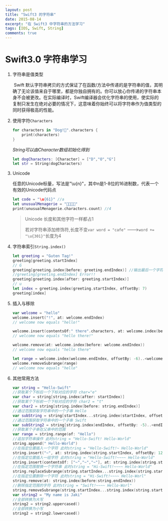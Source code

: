 ```yaml
---
layout: post
title: "Swift3 的字符串"
date: 2015-08-14
excerpt: "在 Swift3 中字符串的方法学习"
tags: [IOS, Swift, String]
comments: true
---
```

# Swift3.0 字符串学习

1. 字符串是值类型

   ​	Swift 默认字符串拷贝的方式保证了在函数/方法中传递的是字符串的值，其明确了无论该值来自于哪里，都是你独自拥有的。你可以放心你传递的字符串本身不会被更改。在实际编译时，Swift编译器会优化字符串的使用，使实际的复制只发生在绝对必要的情况下，这意味着你始终可以将字符串作为值类型的同时获得极高的性能。

2. 使用字符`Characters`

   ```swift
   for characters in "Dog!🐶".characters {
       print(characters)
   }
   ```

   *String可以由Character数组初始化得到*

   ```swift
   let dogCharacters: [Character] = ["D","O","G"]
   let str = String(dogCharacters)
   ```

3. Unicode

   任意的Unicode标量，写法是"\u{n}"，其中n是1-8位的16进制数，代表一个有效的Unicode代码点

   ```swift
   let code = "\u{61}" //a
   let unusualMenagerie = "🐨🐌🐧🐪"
   print(unusualMenagerie.characters.count) //4
   ```

   > Unicode 长度和其他字符一样都占1
   >
   > 若对字符串添加修饰符,长度不变`var word = "cafe"` --->`word += "\u{301}"`长度为4

4. 字符串索引`String.index()`

   ```swift
   let greeting = "Guten Tag!"
   greeting[greeting.startIndex]
   // G
   greeting[greeting.index(before: greeting.endIndex)] //输出最后一个字符 !
   //greeting[greeting.endIndex] Error!!
   greeting[greeting.index(after: greeting.startIndex)]
   // u
   let index = greeting.index(greeting.startIndex, offsetBy: 7)
   greeting[index]
   ```

5. 插入与移除

   ```swift
   var welcome = "hello"
   welcome.insert("!", at: welcome.endIndex)
   // welcome now equals "hello!"

   welcome.insert(contentsOf:" there".characters, at: welcome.index(before: welcome.endIndex))
   // welcome now equals "hello there!"

   welcome.remove(at: welcome.index(before: welcome.endIndex))
   // welcome now equals "hello there"

   let range = welcome.index(welcome.endIndex, offsetBy: -6)..<welcome.endIndex
   welcome.removeSubrange(range)
   // welcome now equals "hello"
   ```

6. 其他常用方法

   ```swift
   var string = "Hello-Swift"
   //获取某个下标后一个下标对应的字符 char="e"
   var char = string[string.index(after: startIndex)]
   //获取某个下标前一个下标对应的字符 char2 = "t"
   var char2 = string[string.index(before: string.endIndex)]
   //通过范围获取字符串中的一个子串 Hello
   var subString = string[startIndex...string.index(startIndex, offsetBy: 4)]
   //通过范围获取字符串中的一个子串 Swift
   var subString2 = string[string.index(endIndex, offsetBy: -5)..<endIndex]
   //获取某个子串在父串中的范围
   var range = string.range(of: "Hello")
   //追加字符串操作 此时string = "Hello-Swift! Hello-World"
   string.append(" Hello-World")
   //在指定位置插入一个字符 此时string = "Hello-Swift!~ Hello-World"
   string.insert("~", at: string.index(string.startIndex, offsetBy: 12))
   //在指定位置插入一组字符 此时string = "Hello-Swift!~~~~ Hello-World"
   string.insert(contentsOf: ["~","~","~"], at: string.index(string.startIndex, offsetBy: 12))
   //在指定范围替换一个字符串 此时string = "Hi-Swift!~~~~ Hello-World"
   string.replaceSubrange(string.startIndex...string.index(string.startIndex, offsetBy: 4), with: "Hi")
   //在指定位置删除一个字符 此时string = "Hi-Swift!~~~~ Hello-Worl"
   string.remove(at: string.index(before:string.endIndex))
   //删除指定范围的字符 此时string = "Swift!~~~~ Hello-Worl"
   string.removeSubrange(string.startIndex...string.index(string.startIndex, offsetBy: 2))
   var string2 = "My name is Jaki"
   //全部转换为大写
   string2 = string2.uppercased()
   //全部转换为小写
   string2 = string2.lowercased()
   ```

   ​
